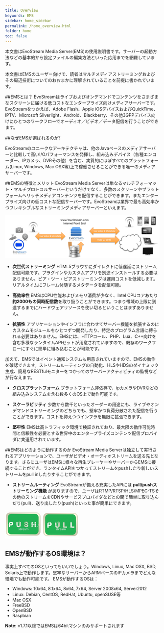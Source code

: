 ```yaml
---
title: Overview
keywords: EMS
sidebar: home_sidebar
permalink: /home_overview.html
folder: home
toc: false
---
```


本文書はEvoStream Media Server(EMS)の使用説明書です。サーバーの起動方法などの基本的から設定ファイルの編集方法といった応用までを網羅しています。

本文書はEMSのユーザー向けで、読者はマルチメディアストリーミングおよびその周辺技術についてのおおまかに理解されていることを前提に書かれています。

##EMSとは？
EvoStreamはライブおよびオンデマンドでコンテンツをさまざまなスクリーンに届ける低コストなエンタープライズ向けメディアサーバーです。EvoStreamをつかえば、Adobe Flash、Apple iOSデバイスおよびQuickTime、IPTV、Microsoft Silverlight、Android、Blackberry、その他3GPPデバイス向けにひとつのワークフローでオーディオ／ビデオ／データ配信を行うことができます。

##なぜEMSが選ばれるのか?

EvoStreamのユニークなアーキテクチャは、他のJavaベースのメディアサーバーと比較して高いI/Oパフォーマンスを発揮し、組み込みデバイス（各種エンコーダー、IPカメラ、DVRその他）を含む、実質的にほぼすべてのプラットフォーム(Linux, Windows, Mac OSX等)上で稼働させることができる唯一のメディアサーバーです。

##EMSの特徴とメリット
EvoStream Media Serverは単なるマルチフォーマット・マルチプロトコルサーバーというだけでなく、多数のスクリーンやプラットフォームへリッチメディアコンテンツを配信することができます。またエンタープライズ向けの低コストな配信サーバーです。EvoStreamは業界で最も高効率かつフレキシブルなストリーミングメディアサーバーといえます。

![](../../images/home/intro1.jpg)

- **次世代ストリーミング**
HTML5ブラウザにダイレクトに低遅延にストリーム配信可能です。プラグインやカスタムアプリを別途インストールする必要はありません。ピア・ツー・ピアストリーミングは運用コストを低減します。リアルタイムにフレーム付随するメタデータを配信可能。

- **高効率性**
EMSはCPU性能およびメモリ消費が少なく、Intel CPUコアあたり **約2000もの同時配信数**を取り扱うことができます。つまり帯域の上限に到達するまでにハードウェアリソースを使い切るということはまずありません。

- **拡張性**
アプリケーションやインフラに合わせてサーバー機能を拡張するのにカスタムモジュールをひとつずつ開発したり、特定のプログラム言語に縛られる必要はありません。EMSには、HTTPコール、PHP、Lua、C++向けを含む多様なランタイムAPIセットが用意されていますので、既存のワークフローにすぐに簡単に組み込むことが可能です。

加えて、EMSではイベント通知システムも用意されていますので、EMSの動作を確認できます。ストリームルーティングの自動化、HLSやHDSのダイナミック生成、簡易なRESTfulモニターをつかってのサーバーアクティビティの監視などが行なえます。

- **クロスプラットフォーム**
プラットフォーム非依存で、ipカメラやDVRなどの組み込みシステムを含む数多くのOS上で動作可能です。

- **スケーラビリティ**
少数から数千といったオーダーの用途にも、ライブやオンデマンドストリーミングのどちらでも、堅牢かつ負荷分散された配信を行うことができます。コストを抑えつつインフラを無限に拡張できます。

- **堅牢性**
EMSは高トラフィック環境で検証されており、最大限の動作可能時間と信頼性を必要とする世界中のエンタープライズコンテンツ配信プロバイダに実運用されています。

##EMSはどのように動作するのか
EvoStream Media Serverは独立して実行されるアプリケーションで、ユーザがビデオ・オーディオストリームを送る先となります。さらにユーザはEMSに様々な再生プレーヤーやサーバーからEMSに接続することができ、ランタイムAPIをつかってストリームをpushしたり新しいストリームをpull inしたりすることができます。

- **ストリームルーティング**
EvoStreamが備える充実したAPIには **pull/pushストリーミング機能** がありますので、ユーザはRTMP/RTSP/HLS/MPEG-TSその他のストリームをCDNやサービスプロバイダなどとの間で簡単に取り込んだり(pull)、送り出したり(push)といった事が簡単にできます。

![](../../images/home/intro2.jpg)

## EMSが動作するOS環境は？
事実上すべてのOSといってもいいでしょう。Windows, Linux, Mac OSX, BSD, Solaris上で動作します。堅牢なサーバーからARMベースのIPカメラまでどんな環境でも動作可能です。
EMSが動作するOSは：
- Windows:  10x64, 8.1x64, 8x64, 7x64, Server 2008x64, Server2012
- Linux: Debian, CentOS, RedHat, Ubuntu, openSUSE等
- Mac OSX
- FreeBSD
- OpenBSD
- Raspbian

**Note:** v1.7.1以降ではEMSは64bitマシンのみサポートされます